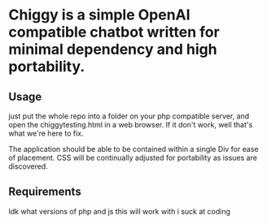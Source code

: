 # Chiggy is a simple OpenAI compatible chatbot written for minimal dependency and high portability.

## Usage
just put the whole repo into a folder on your php compatible server, and open the chiggytesting.html in a web browser. If it don't work, well that's what we're here to fix.

The application should be able to be contained within a single Div for ease of placement. CSS will be continually adjusted for portability as issues are discovered.


## Requirements
Idk what versions of php and js this will work with i suck at coding
